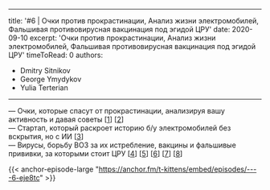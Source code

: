 
---
title: '#6 | Очки против прокрастинации, Анализ жизни электромобилей, Фальшивая противовирусная вакцинация под эгидой ЦРУ'
date: 2020-09-10
excerpt: 'Очки против прокрастинации, Анализ жизни электромобилей, Фальшивая противовирусная вакцинация под эгидой ЦРУ'
timeToRead: 0
authors:
  - Dmitry Sitnikov
  - George Ymydykov
  - Yulia Terterian
---

— Очки, которые спасут от прокрастинации, анализируя вашу активность и давая советы [[1](https://auctify.ca/)] [[2](https://www.theverge.com/2020/9/1/21404004/anti-procrastination-smart-glasses-productivity-boosting-auctify-specs-indiegogo)]<br/>
— Стартап, который раскроет историю б/у электромобилей без вскрытия, но с ИИ [[3](https://www.geekwire.com/2020/new-startup-recurrent-brings-transparency-ev-batteries-reducing-risk-used-car-shopping/)]<br/>
— Вирусы, борьбу ВОЗ за их истребление, вакцины и фальшивые прививки, за которыми стоит ЦРУ [[4](https://twitter.com/WHO/status/1298285269691531267)] [[5](https://ourworldindata.org/polio)] [[6](https://www.ncbi.nlm.nih.gov/pmc/articles/PMC3782271/)] [[7](https://www.theguardian.com/world/2011/jul/11/cia-fake-vaccinations-osama-bin-ladens-dna)] [[8](https://www.statnews.com/2020/09/08/astrazeneca-covid-19-vaccine-study-put-on-hold-due-to-suspected-adverse-reaction-in-participant-in-the-u-k/)]

{{< anchor-episode-large "https://anchor.fm/t-kittens/embed/episodes/----6-eje8tc" >}}
